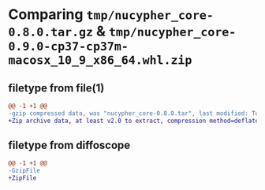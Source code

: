 # Comparing `tmp/nucypher_core-0.8.0.tar.gz` & `tmp/nucypher_core-0.9.0-cp37-cp37m-macosx_10_9_x86_64.whl.zip`

## filetype from file(1)

```diff
@@ -1 +1 @@
-gzip compressed data, was "nucypher_core-0.8.0.tar", last modified: Tue May 23 18:41:53 2023, max compression
+Zip archive data, at least v2.0 to extract, compression method=deflate
```

## filetype from diffoscope

```diff
@@ -1 +1 @@
-GzipFile
+ZipFile
```

